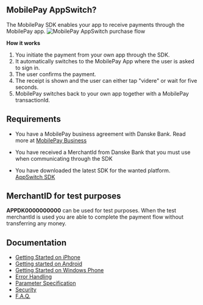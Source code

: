 ## MobilePay AppSwitch?
The MobilePay SDK enables your app to receive payments through the MobilePay app.
![][1]

**How it works**  
1. You initiate the payment from your own app through the SDK.
2. It automatically switches to the MobilePay App where the user is asked to sign in. 
3. The user confirms the payment.
4. The receipt is shown and the user can either tap "videre" or wait for five seconds.
5. MobilePay switches back to your own app together with a MobilePay transactionId.

## Requirements
* You have a MobilePay business agreement with Danske Bank. Read more at [MobilePay Business](https://www.danskebank.dk/da-dk/Erhverv/pages/mobilepaybusiness.aspx)
* You have received a MerchantId from Danske Bank that you must use when communicating through the SDK
* You have downloaded the latest SDK for the wanted platform. [AppSwitch SDK](https://github.com/DanskeBank/MobilePay-AppSwitch-SDK/tree/master/sdk)

  [1]: https://github.com/DanskeBank/MobilePay-AppSwitch-SDK/blob/master/doc/wiki/images/mobilepay_appswitch_purchase_flow.png "MobilePay AppSwitch purchase flow"

## MerchantID for test purposes
**APPDK0000000000** can be used for test purposes. When the test merchantId is used you are able to complete the payment flow without transferring any money.

## Documentation
 * [Getting Started on iPhone](https://github.com/DanskeBank/MobilePay-AppSwitch-SDK/wiki/Getting-Started-on-iPhone)
 * [Getting started on Android](https://github.com/DanskeBank/MobilePay-AppSwitch-SDK/wiki/Getting-started-on-Android)
 * [Getting Started on Windows Phone](https://github.com/DanskeBank/MobilePay-AppSwitch-SDK/wiki/Getting-Started-on-Windows-Phone)
 * [Error Handling](https://github.com/DanskeBank/MobilePay-AppSwitch-SDK/wiki/Error-handling)
 * [Parameter Specification](https://github.com/DanskeBank/MobilePay-AppSwitch-SDK/wiki/Parameter-Specification)
 * [Security](https://github.com/DanskeBank/MobilePay-AppSwitch-SDK/wiki/Security)
 * [F.A.Q.](https://github.com/DanskeBank/MobilePay-AppSwitch-SDK/wiki/F.A.Q.)
